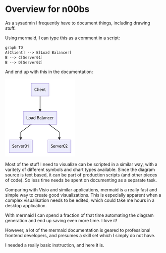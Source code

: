 # Overview for n00bs

As a sysadmin I frequently have to document things, including drawing stuff.

Using mermaid, I can type this as a comment in a script:

```
graph TD
A[Client] --> B[Load Balancer]
B --> C[Server01]
B --> D[Server02]
```

And end up with this in the documentation:

![Flowchart](./img/n00b-firstFlow.png)

Most of the stuff I need to visualize can be scripted in a similar way, with a varitety of different symbols and chart types available. Since the diagram source is text based, it can be part of production scripts (and other pieces of code). So less time needs be spent on documenting as a separate task.

Comparing with Visio and similar applications, mermaid is a really fast and simple way to create good visualizations. This is especially apparent when a complex visualisation needs to be edited, which could take me hours in a desktop application.

With mermaid I can spend a fraction of that time automating the diagram generation and end up saving even more time. I love it!


However, a lot of the mermaid documentation is geared to professional frontend developers, and presumes a skill set which I simply do not have.

I needed a really basic instruction, and here it is.
